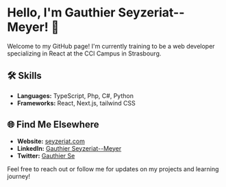 # Hello, I'm Gauthier Seyzeriat--Meyer! 👋

Welcome to my GitHub page! I'm currently training to be a web developer specializing in React at the CCI Campus in Strasbourg. 

## 🛠 Skills
- **Languages:** TypeScript, Php, C#, Python
- **Frameworks:** React, Next.js, tailwind CSS

## 🌐 Find Me Elsewhere
- **Website:** [seyzeriat.com](https://www.seyzeriat.com)
- **LinkedIn:** [Gauthier Seyzeriat--Meyer](https://www.linkedin.com/in/gauthier-seyzeriat-meyer-1b8582281/)
- **Twitter:** [Gauthier Se](https://twitter.com/Gauthier__sey)

Feel free to reach out or follow me for updates on my projects and learning journey!

